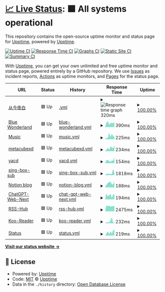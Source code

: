 # [📈 Live Status](https://status.iamalex.blue): <!--live status--> **🟩 All systems operational**

This repository contains the open-source uptime monitor and status page for [Upptime](https://upptime.js.org), powered by [Upptime](https://github.com/upptime/upptime).

[![Uptime CI](https://github.com/iamalexblue/siteuptime/workflows/Uptime%20CI/badge.svg)](https://github.com/iamalexblue/siteuptime/actions?query=workflow%3A%22Uptime+CI%22)
[![Response Time CI](https://github.com/iamalexblue/siteuptime/workflows/Response%20Time%20CI/badge.svg)](https://github.com/iamalexblue/siteuptime/actions?query=workflow%3A%22Response+Time+CI%22)
[![Graphs CI](https://github.com/iamalexblue/siteuptime/workflows/Graphs%20CI/badge.svg)](https://github.com/iamalexblue/siteuptime/actions?query=workflow%3A%22Graphs+CI%22)
[![Static Site CI](https://github.com/iamalexblue/siteuptime/workflows/Static%20Site%20CI/badge.svg)](https://github.com/iamalexblue/siteuptime/actions?query=workflow%3A%22Static+Site+CI%22)
[![Summary CI](https://github.com/iamalexblue/siteuptime/workflows/Summary%20CI/badge.svg)](https://github.com/iamalexblue/siteuptime/actions?query=workflow%3A%22Summary+CI%22)

With [Upptime](https://upptime.js.org), you can get your own unlimited and free uptime monitor and status page, powered entirely by a GitHub repository. We use [Issues](https://github.com/upptime/upptime/issues) as incident reports, [Actions](https://github.com/iamalexblue/siteuptime/actions) as uptime monitors, and [Pages](https://status.iamalex.blue) for the status page.

<!--start: status pages-->
<!-- This summary is generated by Upptime (https://github.com/upptime/upptime) -->
<!-- Do not edit this manually, your changes will be overwritten -->
<!-- prettier-ignore -->
| URL | Status | History | Response Time | Uptime |
| --- | ------ | ------- | ------------- | ------ |
| <img alt="" src="https://icons.duckduckgo.com/ip3/iamalex.blue.ico" height="13"> [从今夜白](https://iamalex.blue) | 🟩 Up | [.yml](https://github.com/iamalexblue/siteuptime/commits/HEAD/history/.yml) | <details><summary><img alt="Response time graph" src="./graphs//response-time-week.png" height="20"> 320ms</summary><br><a href="https://status.iamalex.blue/history/"><img alt="Response time 367" src="https://img.shields.io/endpoint?url=https%3A%2F%2Fraw.githubusercontent.com%2Fiamalexblue%2Fsiteuptime%2FHEAD%2Fapi%2F%2Fresponse-time.json"></a><br><a href="https://status.iamalex.blue/history/"><img alt="24-hour response time 303" src="https://img.shields.io/endpoint?url=https%3A%2F%2Fraw.githubusercontent.com%2Fiamalexblue%2Fsiteuptime%2FHEAD%2Fapi%2F%2Fresponse-time-day.json"></a><br><a href="https://status.iamalex.blue/history/"><img alt="7-day response time 320" src="https://img.shields.io/endpoint?url=https%3A%2F%2Fraw.githubusercontent.com%2Fiamalexblue%2Fsiteuptime%2FHEAD%2Fapi%2F%2Fresponse-time-week.json"></a><br><a href="https://status.iamalex.blue/history/"><img alt="30-day response time 287" src="https://img.shields.io/endpoint?url=https%3A%2F%2Fraw.githubusercontent.com%2Fiamalexblue%2Fsiteuptime%2FHEAD%2Fapi%2F%2Fresponse-time-month.json"></a><br><a href="https://status.iamalex.blue/history/"><img alt="1-year response time 367" src="https://img.shields.io/endpoint?url=https%3A%2F%2Fraw.githubusercontent.com%2Fiamalexblue%2Fsiteuptime%2FHEAD%2Fapi%2F%2Fresponse-time-year.json"></a></details> | <details><summary><a href="https://status.iamalex.blue/history/">100.00%</a></summary><a href="https://status.iamalex.blue/history/"><img alt="All-time uptime 17.60%" src="https://img.shields.io/endpoint?url=https%3A%2F%2Fraw.githubusercontent.com%2Fiamalexblue%2Fsiteuptime%2FHEAD%2Fapi%2F%2Fuptime.json"></a><br><a href="https://status.iamalex.blue/history/"><img alt="24-hour uptime 100.00%" src="https://img.shields.io/endpoint?url=https%3A%2F%2Fraw.githubusercontent.com%2Fiamalexblue%2Fsiteuptime%2FHEAD%2Fapi%2F%2Fuptime-day.json"></a><br><a href="https://status.iamalex.blue/history/"><img alt="7-day uptime 100.00%" src="https://img.shields.io/endpoint?url=https%3A%2F%2Fraw.githubusercontent.com%2Fiamalexblue%2Fsiteuptime%2FHEAD%2Fapi%2F%2Fuptime-week.json"></a><br><a href="https://status.iamalex.blue/history/"><img alt="30-day uptime 99.71%" src="https://img.shields.io/endpoint?url=https%3A%2F%2Fraw.githubusercontent.com%2Fiamalexblue%2Fsiteuptime%2FHEAD%2Fapi%2F%2Fuptime-month.json"></a><br><a href="https://status.iamalex.blue/history/"><img alt="1-year uptime 99.42%" src="https://img.shields.io/endpoint?url=https%3A%2F%2Fraw.githubusercontent.com%2Fiamalexblue%2Fsiteuptime%2FHEAD%2Fapi%2F%2Fuptime-year.json"></a></details>
| <img alt="" src="https://icons.duckduckgo.com/ip3/ifruit.club.ico" height="13"> [Blue Wonderland](https://ifruit.club) | 🟩 Up | [blue-wonderland.yml](https://github.com/iamalexblue/siteuptime/commits/HEAD/history/blue-wonderland.yml) | <details><summary><img alt="Response time graph" src="./graphs/blue-wonderland/response-time-week.png" height="20"> 390ms</summary><br><a href="https://status.iamalex.blue/history/blue-wonderland"><img alt="Response time 467" src="https://img.shields.io/endpoint?url=https%3A%2F%2Fraw.githubusercontent.com%2Fiamalexblue%2Fsiteuptime%2FHEAD%2Fapi%2Fblue-wonderland%2Fresponse-time.json"></a><br><a href="https://status.iamalex.blue/history/blue-wonderland"><img alt="24-hour response time 407" src="https://img.shields.io/endpoint?url=https%3A%2F%2Fraw.githubusercontent.com%2Fiamalexblue%2Fsiteuptime%2FHEAD%2Fapi%2Fblue-wonderland%2Fresponse-time-day.json"></a><br><a href="https://status.iamalex.blue/history/blue-wonderland"><img alt="7-day response time 390" src="https://img.shields.io/endpoint?url=https%3A%2F%2Fraw.githubusercontent.com%2Fiamalexblue%2Fsiteuptime%2FHEAD%2Fapi%2Fblue-wonderland%2Fresponse-time-week.json"></a><br><a href="https://status.iamalex.blue/history/blue-wonderland"><img alt="30-day response time 411" src="https://img.shields.io/endpoint?url=https%3A%2F%2Fraw.githubusercontent.com%2Fiamalexblue%2Fsiteuptime%2FHEAD%2Fapi%2Fblue-wonderland%2Fresponse-time-month.json"></a><br><a href="https://status.iamalex.blue/history/blue-wonderland"><img alt="1-year response time 467" src="https://img.shields.io/endpoint?url=https%3A%2F%2Fraw.githubusercontent.com%2Fiamalexblue%2Fsiteuptime%2FHEAD%2Fapi%2Fblue-wonderland%2Fresponse-time-year.json"></a></details> | <details><summary><a href="https://status.iamalex.blue/history/blue-wonderland">100.00%</a></summary><a href="https://status.iamalex.blue/history/blue-wonderland"><img alt="All-time uptime 99.89%" src="https://img.shields.io/endpoint?url=https%3A%2F%2Fraw.githubusercontent.com%2Fiamalexblue%2Fsiteuptime%2FHEAD%2Fapi%2Fblue-wonderland%2Fuptime.json"></a><br><a href="https://status.iamalex.blue/history/blue-wonderland"><img alt="24-hour uptime 100.00%" src="https://img.shields.io/endpoint?url=https%3A%2F%2Fraw.githubusercontent.com%2Fiamalexblue%2Fsiteuptime%2FHEAD%2Fapi%2Fblue-wonderland%2Fuptime-day.json"></a><br><a href="https://status.iamalex.blue/history/blue-wonderland"><img alt="7-day uptime 100.00%" src="https://img.shields.io/endpoint?url=https%3A%2F%2Fraw.githubusercontent.com%2Fiamalexblue%2Fsiteuptime%2FHEAD%2Fapi%2Fblue-wonderland%2Fuptime-week.json"></a><br><a href="https://status.iamalex.blue/history/blue-wonderland"><img alt="30-day uptime 99.71%" src="https://img.shields.io/endpoint?url=https%3A%2F%2Fraw.githubusercontent.com%2Fiamalexblue%2Fsiteuptime%2FHEAD%2Fapi%2Fblue-wonderland%2Fuptime-month.json"></a><br><a href="https://status.iamalex.blue/history/blue-wonderland"><img alt="1-year uptime 99.89%" src="https://img.shields.io/endpoint?url=https%3A%2F%2Fraw.githubusercontent.com%2Fiamalexblue%2Fsiteuptime%2FHEAD%2Fapi%2Fblue-wonderland%2Fuptime-year.json"></a></details>
| <img alt="" src="https://icons.duckduckgo.com/ip3/music.iamalex.blue.ico" height="13"> [Music](https://music.iamalex.blue) | 🟩 Up | [music.yml](https://github.com/iamalexblue/siteuptime/commits/HEAD/history/music.yml) | <details><summary><img alt="Response time graph" src="./graphs/music/response-time-week.png" height="20"> 225ms</summary><br><a href="https://status.iamalex.blue/history/music"><img alt="Response time 341" src="https://img.shields.io/endpoint?url=https%3A%2F%2Fraw.githubusercontent.com%2Fiamalexblue%2Fsiteuptime%2FHEAD%2Fapi%2Fmusic%2Fresponse-time.json"></a><br><a href="https://status.iamalex.blue/history/music"><img alt="24-hour response time 250" src="https://img.shields.io/endpoint?url=https%3A%2F%2Fraw.githubusercontent.com%2Fiamalexblue%2Fsiteuptime%2FHEAD%2Fapi%2Fmusic%2Fresponse-time-day.json"></a><br><a href="https://status.iamalex.blue/history/music"><img alt="7-day response time 225" src="https://img.shields.io/endpoint?url=https%3A%2F%2Fraw.githubusercontent.com%2Fiamalexblue%2Fsiteuptime%2FHEAD%2Fapi%2Fmusic%2Fresponse-time-week.json"></a><br><a href="https://status.iamalex.blue/history/music"><img alt="30-day response time 280" src="https://img.shields.io/endpoint?url=https%3A%2F%2Fraw.githubusercontent.com%2Fiamalexblue%2Fsiteuptime%2FHEAD%2Fapi%2Fmusic%2Fresponse-time-month.json"></a><br><a href="https://status.iamalex.blue/history/music"><img alt="1-year response time 362" src="https://img.shields.io/endpoint?url=https%3A%2F%2Fraw.githubusercontent.com%2Fiamalexblue%2Fsiteuptime%2FHEAD%2Fapi%2Fmusic%2Fresponse-time-year.json"></a></details> | <details><summary><a href="https://status.iamalex.blue/history/music">100.00%</a></summary><a href="https://status.iamalex.blue/history/music"><img alt="All-time uptime 100.00%" src="https://img.shields.io/endpoint?url=https%3A%2F%2Fraw.githubusercontent.com%2Fiamalexblue%2Fsiteuptime%2FHEAD%2Fapi%2Fmusic%2Fuptime.json"></a><br><a href="https://status.iamalex.blue/history/music"><img alt="24-hour uptime 100.00%" src="https://img.shields.io/endpoint?url=https%3A%2F%2Fraw.githubusercontent.com%2Fiamalexblue%2Fsiteuptime%2FHEAD%2Fapi%2Fmusic%2Fuptime-day.json"></a><br><a href="https://status.iamalex.blue/history/music"><img alt="7-day uptime 100.00%" src="https://img.shields.io/endpoint?url=https%3A%2F%2Fraw.githubusercontent.com%2Fiamalexblue%2Fsiteuptime%2FHEAD%2Fapi%2Fmusic%2Fuptime-week.json"></a><br><a href="https://status.iamalex.blue/history/music"><img alt="30-day uptime 100.00%" src="https://img.shields.io/endpoint?url=https%3A%2F%2Fraw.githubusercontent.com%2Fiamalexblue%2Fsiteuptime%2FHEAD%2Fapi%2Fmusic%2Fuptime-month.json"></a><br><a href="https://status.iamalex.blue/history/music"><img alt="1-year uptime 100.00%" src="https://img.shields.io/endpoint?url=https%3A%2F%2Fraw.githubusercontent.com%2Fiamalexblue%2Fsiteuptime%2FHEAD%2Fapi%2Fmusic%2Fuptime-year.json"></a></details>
| <img alt="" src="https://icons.duckduckgo.com/ip3/d.iamalex.blue.ico" height="13"> [metacubexd](https://d.iamalex.blue) | 🟩 Up | [metacubexd.yml](https://github.com/iamalexblue/siteuptime/commits/HEAD/history/metacubexd.yml) | <details><summary><img alt="Response time graph" src="./graphs/metacubexd/response-time-week.png" height="20"> 234ms</summary><br><a href="https://status.iamalex.blue/history/metacubexd"><img alt="Response time 307" src="https://img.shields.io/endpoint?url=https%3A%2F%2Fraw.githubusercontent.com%2Fiamalexblue%2Fsiteuptime%2FHEAD%2Fapi%2Fmetacubexd%2Fresponse-time.json"></a><br><a href="https://status.iamalex.blue/history/metacubexd"><img alt="24-hour response time 233" src="https://img.shields.io/endpoint?url=https%3A%2F%2Fraw.githubusercontent.com%2Fiamalexblue%2Fsiteuptime%2FHEAD%2Fapi%2Fmetacubexd%2Fresponse-time-day.json"></a><br><a href="https://status.iamalex.blue/history/metacubexd"><img alt="7-day response time 234" src="https://img.shields.io/endpoint?url=https%3A%2F%2Fraw.githubusercontent.com%2Fiamalexblue%2Fsiteuptime%2FHEAD%2Fapi%2Fmetacubexd%2Fresponse-time-week.json"></a><br><a href="https://status.iamalex.blue/history/metacubexd"><img alt="30-day response time 273" src="https://img.shields.io/endpoint?url=https%3A%2F%2Fraw.githubusercontent.com%2Fiamalexblue%2Fsiteuptime%2FHEAD%2Fapi%2Fmetacubexd%2Fresponse-time-month.json"></a><br><a href="https://status.iamalex.blue/history/metacubexd"><img alt="1-year response time 307" src="https://img.shields.io/endpoint?url=https%3A%2F%2Fraw.githubusercontent.com%2Fiamalexblue%2Fsiteuptime%2FHEAD%2Fapi%2Fmetacubexd%2Fresponse-time-year.json"></a></details> | <details><summary><a href="https://status.iamalex.blue/history/metacubexd">100.00%</a></summary><a href="https://status.iamalex.blue/history/metacubexd"><img alt="All-time uptime 100.00%" src="https://img.shields.io/endpoint?url=https%3A%2F%2Fraw.githubusercontent.com%2Fiamalexblue%2Fsiteuptime%2FHEAD%2Fapi%2Fmetacubexd%2Fuptime.json"></a><br><a href="https://status.iamalex.blue/history/metacubexd"><img alt="24-hour uptime 100.00%" src="https://img.shields.io/endpoint?url=https%3A%2F%2Fraw.githubusercontent.com%2Fiamalexblue%2Fsiteuptime%2FHEAD%2Fapi%2Fmetacubexd%2Fuptime-day.json"></a><br><a href="https://status.iamalex.blue/history/metacubexd"><img alt="7-day uptime 100.00%" src="https://img.shields.io/endpoint?url=https%3A%2F%2Fraw.githubusercontent.com%2Fiamalexblue%2Fsiteuptime%2FHEAD%2Fapi%2Fmetacubexd%2Fuptime-week.json"></a><br><a href="https://status.iamalex.blue/history/metacubexd"><img alt="30-day uptime 100.00%" src="https://img.shields.io/endpoint?url=https%3A%2F%2Fraw.githubusercontent.com%2Fiamalexblue%2Fsiteuptime%2FHEAD%2Fapi%2Fmetacubexd%2Fuptime-month.json"></a><br><a href="https://status.iamalex.blue/history/metacubexd"><img alt="1-year uptime 100.00%" src="https://img.shields.io/endpoint?url=https%3A%2F%2Fraw.githubusercontent.com%2Fiamalexblue%2Fsiteuptime%2FHEAD%2Fapi%2Fmetacubexd%2Fuptime-year.json"></a></details>
| <img alt="" src="https://icons.duckduckgo.com/ip3/dash.ifruit.club.ico" height="13"> [yacd](https://dash.ifruit.club) | 🟩 Up | [yacd.yml](https://github.com/iamalexblue/siteuptime/commits/HEAD/history/yacd.yml) | <details><summary><img alt="Response time graph" src="./graphs/yacd/response-time-week.png" height="20"> 154ms</summary><br><a href="https://status.iamalex.blue/history/yacd"><img alt="Response time 166" src="https://img.shields.io/endpoint?url=https%3A%2F%2Fraw.githubusercontent.com%2Fiamalexblue%2Fsiteuptime%2FHEAD%2Fapi%2Fyacd%2Fresponse-time.json"></a><br><a href="https://status.iamalex.blue/history/yacd"><img alt="24-hour response time 100" src="https://img.shields.io/endpoint?url=https%3A%2F%2Fraw.githubusercontent.com%2Fiamalexblue%2Fsiteuptime%2FHEAD%2Fapi%2Fyacd%2Fresponse-time-day.json"></a><br><a href="https://status.iamalex.blue/history/yacd"><img alt="7-day response time 154" src="https://img.shields.io/endpoint?url=https%3A%2F%2Fraw.githubusercontent.com%2Fiamalexblue%2Fsiteuptime%2FHEAD%2Fapi%2Fyacd%2Fresponse-time-week.json"></a><br><a href="https://status.iamalex.blue/history/yacd"><img alt="30-day response time 162" src="https://img.shields.io/endpoint?url=https%3A%2F%2Fraw.githubusercontent.com%2Fiamalexblue%2Fsiteuptime%2FHEAD%2Fapi%2Fyacd%2Fresponse-time-month.json"></a><br><a href="https://status.iamalex.blue/history/yacd"><img alt="1-year response time 166" src="https://img.shields.io/endpoint?url=https%3A%2F%2Fraw.githubusercontent.com%2Fiamalexblue%2Fsiteuptime%2FHEAD%2Fapi%2Fyacd%2Fresponse-time-year.json"></a></details> | <details><summary><a href="https://status.iamalex.blue/history/yacd">100.00%</a></summary><a href="https://status.iamalex.blue/history/yacd"><img alt="All-time uptime 100.00%" src="https://img.shields.io/endpoint?url=https%3A%2F%2Fraw.githubusercontent.com%2Fiamalexblue%2Fsiteuptime%2FHEAD%2Fapi%2Fyacd%2Fuptime.json"></a><br><a href="https://status.iamalex.blue/history/yacd"><img alt="24-hour uptime 100.00%" src="https://img.shields.io/endpoint?url=https%3A%2F%2Fraw.githubusercontent.com%2Fiamalexblue%2Fsiteuptime%2FHEAD%2Fapi%2Fyacd%2Fuptime-day.json"></a><br><a href="https://status.iamalex.blue/history/yacd"><img alt="7-day uptime 100.00%" src="https://img.shields.io/endpoint?url=https%3A%2F%2Fraw.githubusercontent.com%2Fiamalexblue%2Fsiteuptime%2FHEAD%2Fapi%2Fyacd%2Fuptime-week.json"></a><br><a href="https://status.iamalex.blue/history/yacd"><img alt="30-day uptime 100.00%" src="https://img.shields.io/endpoint?url=https%3A%2F%2Fraw.githubusercontent.com%2Fiamalexblue%2Fsiteuptime%2FHEAD%2Fapi%2Fyacd%2Fuptime-month.json"></a><br><a href="https://status.iamalex.blue/history/yacd"><img alt="1-year uptime 100.00%" src="https://img.shields.io/endpoint?url=https%3A%2F%2Fraw.githubusercontent.com%2Fiamalexblue%2Fsiteuptime%2FHEAD%2Fapi%2Fyacd%2Fuptime-year.json"></a></details>
| <img alt="" src="https://icons.duckduckgo.com/ip3/sing-box.ifruit.club.ico" height="13"> [sing-box-sub](https://sing-box.ifruit.club) | 🟩 Up | [sing-box-sub.yml](https://github.com/iamalexblue/siteuptime/commits/HEAD/history/sing-box-sub.yml) | <details><summary><img alt="Response time graph" src="./graphs/sing-box-sub/response-time-week.png" height="20"> 1818ms</summary><br><a href="https://status.iamalex.blue/history/sing-box-sub"><img alt="Response time 1315" src="https://img.shields.io/endpoint?url=https%3A%2F%2Fraw.githubusercontent.com%2Fiamalexblue%2Fsiteuptime%2FHEAD%2Fapi%2Fsing-box-sub%2Fresponse-time.json"></a><br><a href="https://status.iamalex.blue/history/sing-box-sub"><img alt="24-hour response time 1018" src="https://img.shields.io/endpoint?url=https%3A%2F%2Fraw.githubusercontent.com%2Fiamalexblue%2Fsiteuptime%2FHEAD%2Fapi%2Fsing-box-sub%2Fresponse-time-day.json"></a><br><a href="https://status.iamalex.blue/history/sing-box-sub"><img alt="7-day response time 1818" src="https://img.shields.io/endpoint?url=https%3A%2F%2Fraw.githubusercontent.com%2Fiamalexblue%2Fsiteuptime%2FHEAD%2Fapi%2Fsing-box-sub%2Fresponse-time-week.json"></a><br><a href="https://status.iamalex.blue/history/sing-box-sub"><img alt="30-day response time 1339" src="https://img.shields.io/endpoint?url=https%3A%2F%2Fraw.githubusercontent.com%2Fiamalexblue%2Fsiteuptime%2FHEAD%2Fapi%2Fsing-box-sub%2Fresponse-time-month.json"></a><br><a href="https://status.iamalex.blue/history/sing-box-sub"><img alt="1-year response time 1315" src="https://img.shields.io/endpoint?url=https%3A%2F%2Fraw.githubusercontent.com%2Fiamalexblue%2Fsiteuptime%2FHEAD%2Fapi%2Fsing-box-sub%2Fresponse-time-year.json"></a></details> | <details><summary><a href="https://status.iamalex.blue/history/sing-box-sub">100.00%</a></summary><a href="https://status.iamalex.blue/history/sing-box-sub"><img alt="All-time uptime 100.00%" src="https://img.shields.io/endpoint?url=https%3A%2F%2Fraw.githubusercontent.com%2Fiamalexblue%2Fsiteuptime%2FHEAD%2Fapi%2Fsing-box-sub%2Fuptime.json"></a><br><a href="https://status.iamalex.blue/history/sing-box-sub"><img alt="24-hour uptime 100.00%" src="https://img.shields.io/endpoint?url=https%3A%2F%2Fraw.githubusercontent.com%2Fiamalexblue%2Fsiteuptime%2FHEAD%2Fapi%2Fsing-box-sub%2Fuptime-day.json"></a><br><a href="https://status.iamalex.blue/history/sing-box-sub"><img alt="7-day uptime 100.00%" src="https://img.shields.io/endpoint?url=https%3A%2F%2Fraw.githubusercontent.com%2Fiamalexblue%2Fsiteuptime%2FHEAD%2Fapi%2Fsing-box-sub%2Fuptime-week.json"></a><br><a href="https://status.iamalex.blue/history/sing-box-sub"><img alt="30-day uptime 100.00%" src="https://img.shields.io/endpoint?url=https%3A%2F%2Fraw.githubusercontent.com%2Fiamalexblue%2Fsiteuptime%2FHEAD%2Fapi%2Fsing-box-sub%2Fuptime-month.json"></a><br><a href="https://status.iamalex.blue/history/sing-box-sub"><img alt="1-year uptime 100.00%" src="https://img.shields.io/endpoint?url=https%3A%2F%2Fraw.githubusercontent.com%2Fiamalexblue%2Fsiteuptime%2FHEAD%2Fapi%2Fsing-box-sub%2Fuptime-year.json"></a></details>
| <img alt="" src="https://icons.duckduckgo.com/ip3/iamalexblue.notion.site.ico" height="13"> [Notion blog](https://iamalexblue.notion.site) | 🟩 Up | [notion-blog.yml](https://github.com/iamalexblue/siteuptime/commits/HEAD/history/notion-blog.yml) | <details><summary><img alt="Response time graph" src="./graphs/notion-blog/response-time-week.png" height="20"> 188ms</summary><br><a href="https://status.iamalex.blue/history/notion-blog"><img alt="Response time 374" src="https://img.shields.io/endpoint?url=https%3A%2F%2Fraw.githubusercontent.com%2Fiamalexblue%2Fsiteuptime%2FHEAD%2Fapi%2Fnotion-blog%2Fresponse-time.json"></a><br><a href="https://status.iamalex.blue/history/notion-blog"><img alt="24-hour response time 201" src="https://img.shields.io/endpoint?url=https%3A%2F%2Fraw.githubusercontent.com%2Fiamalexblue%2Fsiteuptime%2FHEAD%2Fapi%2Fnotion-blog%2Fresponse-time-day.json"></a><br><a href="https://status.iamalex.blue/history/notion-blog"><img alt="7-day response time 188" src="https://img.shields.io/endpoint?url=https%3A%2F%2Fraw.githubusercontent.com%2Fiamalexblue%2Fsiteuptime%2FHEAD%2Fapi%2Fnotion-blog%2Fresponse-time-week.json"></a><br><a href="https://status.iamalex.blue/history/notion-blog"><img alt="30-day response time 287" src="https://img.shields.io/endpoint?url=https%3A%2F%2Fraw.githubusercontent.com%2Fiamalexblue%2Fsiteuptime%2FHEAD%2Fapi%2Fnotion-blog%2Fresponse-time-month.json"></a><br><a href="https://status.iamalex.blue/history/notion-blog"><img alt="1-year response time 326" src="https://img.shields.io/endpoint?url=https%3A%2F%2Fraw.githubusercontent.com%2Fiamalexblue%2Fsiteuptime%2FHEAD%2Fapi%2Fnotion-blog%2Fresponse-time-year.json"></a></details> | <details><summary><a href="https://status.iamalex.blue/history/notion-blog">100.00%</a></summary><a href="https://status.iamalex.blue/history/notion-blog"><img alt="All-time uptime 99.98%" src="https://img.shields.io/endpoint?url=https%3A%2F%2Fraw.githubusercontent.com%2Fiamalexblue%2Fsiteuptime%2FHEAD%2Fapi%2Fnotion-blog%2Fuptime.json"></a><br><a href="https://status.iamalex.blue/history/notion-blog"><img alt="24-hour uptime 100.00%" src="https://img.shields.io/endpoint?url=https%3A%2F%2Fraw.githubusercontent.com%2Fiamalexblue%2Fsiteuptime%2FHEAD%2Fapi%2Fnotion-blog%2Fuptime-day.json"></a><br><a href="https://status.iamalex.blue/history/notion-blog"><img alt="7-day uptime 100.00%" src="https://img.shields.io/endpoint?url=https%3A%2F%2Fraw.githubusercontent.com%2Fiamalexblue%2Fsiteuptime%2FHEAD%2Fapi%2Fnotion-blog%2Fuptime-week.json"></a><br><a href="https://status.iamalex.blue/history/notion-blog"><img alt="30-day uptime 100.00%" src="https://img.shields.io/endpoint?url=https%3A%2F%2Fraw.githubusercontent.com%2Fiamalexblue%2Fsiteuptime%2FHEAD%2Fapi%2Fnotion-blog%2Fuptime-month.json"></a><br><a href="https://status.iamalex.blue/history/notion-blog"><img alt="1-year uptime 99.99%" src="https://img.shields.io/endpoint?url=https%3A%2F%2Fraw.githubusercontent.com%2Fiamalexblue%2Fsiteuptime%2FHEAD%2Fapi%2Fnotion-blog%2Fuptime-year.json"></a></details>
| <img alt="" src="https://icons.duckduckgo.com/ip3/chat.iamalex.blue.ico" height="13"> [ChatGPT-Web-Next](https://chat.iamalex.blue) | 🟩 Up | [chat-gpt-web-next.yml](https://github.com/iamalexblue/siteuptime/commits/HEAD/history/chat-gpt-web-next.yml) | <details><summary><img alt="Response time graph" src="./graphs/chat-gpt-web-next/response-time-week.png" height="20"> 194ms</summary><br><a href="https://status.iamalex.blue/history/chat-gpt-web-next"><img alt="Response time 283" src="https://img.shields.io/endpoint?url=https%3A%2F%2Fraw.githubusercontent.com%2Fiamalexblue%2Fsiteuptime%2FHEAD%2Fapi%2Fchat-gpt-web-next%2Fresponse-time.json"></a><br><a href="https://status.iamalex.blue/history/chat-gpt-web-next"><img alt="24-hour response time 403" src="https://img.shields.io/endpoint?url=https%3A%2F%2Fraw.githubusercontent.com%2Fiamalexblue%2Fsiteuptime%2FHEAD%2Fapi%2Fchat-gpt-web-next%2Fresponse-time-day.json"></a><br><a href="https://status.iamalex.blue/history/chat-gpt-web-next"><img alt="7-day response time 194" src="https://img.shields.io/endpoint?url=https%3A%2F%2Fraw.githubusercontent.com%2Fiamalexblue%2Fsiteuptime%2FHEAD%2Fapi%2Fchat-gpt-web-next%2Fresponse-time-week.json"></a><br><a href="https://status.iamalex.blue/history/chat-gpt-web-next"><img alt="30-day response time 255" src="https://img.shields.io/endpoint?url=https%3A%2F%2Fraw.githubusercontent.com%2Fiamalexblue%2Fsiteuptime%2FHEAD%2Fapi%2Fchat-gpt-web-next%2Fresponse-time-month.json"></a><br><a href="https://status.iamalex.blue/history/chat-gpt-web-next"><img alt="1-year response time 283" src="https://img.shields.io/endpoint?url=https%3A%2F%2Fraw.githubusercontent.com%2Fiamalexblue%2Fsiteuptime%2FHEAD%2Fapi%2Fchat-gpt-web-next%2Fresponse-time-year.json"></a></details> | <details><summary><a href="https://status.iamalex.blue/history/chat-gpt-web-next">100.00%</a></summary><a href="https://status.iamalex.blue/history/chat-gpt-web-next"><img alt="All-time uptime 100.00%" src="https://img.shields.io/endpoint?url=https%3A%2F%2Fraw.githubusercontent.com%2Fiamalexblue%2Fsiteuptime%2FHEAD%2Fapi%2Fchat-gpt-web-next%2Fuptime.json"></a><br><a href="https://status.iamalex.blue/history/chat-gpt-web-next"><img alt="24-hour uptime 100.00%" src="https://img.shields.io/endpoint?url=https%3A%2F%2Fraw.githubusercontent.com%2Fiamalexblue%2Fsiteuptime%2FHEAD%2Fapi%2Fchat-gpt-web-next%2Fuptime-day.json"></a><br><a href="https://status.iamalex.blue/history/chat-gpt-web-next"><img alt="7-day uptime 100.00%" src="https://img.shields.io/endpoint?url=https%3A%2F%2Fraw.githubusercontent.com%2Fiamalexblue%2Fsiteuptime%2FHEAD%2Fapi%2Fchat-gpt-web-next%2Fuptime-week.json"></a><br><a href="https://status.iamalex.blue/history/chat-gpt-web-next"><img alt="30-day uptime 100.00%" src="https://img.shields.io/endpoint?url=https%3A%2F%2Fraw.githubusercontent.com%2Fiamalexblue%2Fsiteuptime%2FHEAD%2Fapi%2Fchat-gpt-web-next%2Fuptime-month.json"></a><br><a href="https://status.iamalex.blue/history/chat-gpt-web-next"><img alt="1-year uptime 100.00%" src="https://img.shields.io/endpoint?url=https%3A%2F%2Fraw.githubusercontent.com%2Fiamalexblue%2Fsiteuptime%2FHEAD%2Fapi%2Fchat-gpt-web-next%2Fuptime-year.json"></a></details>
| <img alt="" src="https://icons.duckduckgo.com/ip3/null.ico" height="13"> [RSS-Hub](https:/rss-hub.iamalex.blue) | 🟩 Up | [rss-hub.yml](https://github.com/iamalexblue/siteuptime/commits/HEAD/history/rss-hub.yml) | <details><summary><img alt="Response time graph" src="./graphs/rss-hub/response-time-week.png" height="20"> 2475ms</summary><br><a href="https://status.iamalex.blue/history/rss-hub"><img alt="Response time 2629" src="https://img.shields.io/endpoint?url=https%3A%2F%2Fraw.githubusercontent.com%2Fiamalexblue%2Fsiteuptime%2FHEAD%2Fapi%2Frss-hub%2Fresponse-time.json"></a><br><a href="https://status.iamalex.blue/history/rss-hub"><img alt="24-hour response time 2253" src="https://img.shields.io/endpoint?url=https%3A%2F%2Fraw.githubusercontent.com%2Fiamalexblue%2Fsiteuptime%2FHEAD%2Fapi%2Frss-hub%2Fresponse-time-day.json"></a><br><a href="https://status.iamalex.blue/history/rss-hub"><img alt="7-day response time 2475" src="https://img.shields.io/endpoint?url=https%3A%2F%2Fraw.githubusercontent.com%2Fiamalexblue%2Fsiteuptime%2FHEAD%2Fapi%2Frss-hub%2Fresponse-time-week.json"></a><br><a href="https://status.iamalex.blue/history/rss-hub"><img alt="30-day response time 2586" src="https://img.shields.io/endpoint?url=https%3A%2F%2Fraw.githubusercontent.com%2Fiamalexblue%2Fsiteuptime%2FHEAD%2Fapi%2Frss-hub%2Fresponse-time-month.json"></a><br><a href="https://status.iamalex.blue/history/rss-hub"><img alt="1-year response time 2629" src="https://img.shields.io/endpoint?url=https%3A%2F%2Fraw.githubusercontent.com%2Fiamalexblue%2Fsiteuptime%2FHEAD%2Fapi%2Frss-hub%2Fresponse-time-year.json"></a></details> | <details><summary><a href="https://status.iamalex.blue/history/rss-hub">100.00%</a></summary><a href="https://status.iamalex.blue/history/rss-hub"><img alt="All-time uptime 100.00%" src="https://img.shields.io/endpoint?url=https%3A%2F%2Fraw.githubusercontent.com%2Fiamalexblue%2Fsiteuptime%2FHEAD%2Fapi%2Frss-hub%2Fuptime.json"></a><br><a href="https://status.iamalex.blue/history/rss-hub"><img alt="24-hour uptime 100.00%" src="https://img.shields.io/endpoint?url=https%3A%2F%2Fraw.githubusercontent.com%2Fiamalexblue%2Fsiteuptime%2FHEAD%2Fapi%2Frss-hub%2Fuptime-day.json"></a><br><a href="https://status.iamalex.blue/history/rss-hub"><img alt="7-day uptime 100.00%" src="https://img.shields.io/endpoint?url=https%3A%2F%2Fraw.githubusercontent.com%2Fiamalexblue%2Fsiteuptime%2FHEAD%2Fapi%2Frss-hub%2Fuptime-week.json"></a><br><a href="https://status.iamalex.blue/history/rss-hub"><img alt="30-day uptime 100.00%" src="https://img.shields.io/endpoint?url=https%3A%2F%2Fraw.githubusercontent.com%2Fiamalexblue%2Fsiteuptime%2FHEAD%2Fapi%2Frss-hub%2Fuptime-month.json"></a><br><a href="https://status.iamalex.blue/history/rss-hub"><img alt="1-year uptime 100.00%" src="https://img.shields.io/endpoint?url=https%3A%2F%2Fraw.githubusercontent.com%2Fiamalexblue%2Fsiteuptime%2FHEAD%2Fapi%2Frss-hub%2Fuptime-year.json"></a></details>
| <img alt="" src="https://icons.duckduckgo.com/ip3/reader.iamalex.blue.ico" height="13"> [Koo-Reader](https://reader.iamalex.blue) | 🟩 Up | [koo-reader.yml](https://github.com/iamalexblue/siteuptime/commits/HEAD/history/koo-reader.yml) | <details><summary><img alt="Response time graph" src="./graphs/koo-reader/response-time-week.png" height="20"> 232ms</summary><br><a href="https://status.iamalex.blue/history/koo-reader"><img alt="Response time 212" src="https://img.shields.io/endpoint?url=https%3A%2F%2Fraw.githubusercontent.com%2Fiamalexblue%2Fsiteuptime%2FHEAD%2Fapi%2Fkoo-reader%2Fresponse-time.json"></a><br><a href="https://status.iamalex.blue/history/koo-reader"><img alt="24-hour response time 457" src="https://img.shields.io/endpoint?url=https%3A%2F%2Fraw.githubusercontent.com%2Fiamalexblue%2Fsiteuptime%2FHEAD%2Fapi%2Fkoo-reader%2Fresponse-time-day.json"></a><br><a href="https://status.iamalex.blue/history/koo-reader"><img alt="7-day response time 232" src="https://img.shields.io/endpoint?url=https%3A%2F%2Fraw.githubusercontent.com%2Fiamalexblue%2Fsiteuptime%2FHEAD%2Fapi%2Fkoo-reader%2Fresponse-time-week.json"></a><br><a href="https://status.iamalex.blue/history/koo-reader"><img alt="30-day response time 193" src="https://img.shields.io/endpoint?url=https%3A%2F%2Fraw.githubusercontent.com%2Fiamalexblue%2Fsiteuptime%2FHEAD%2Fapi%2Fkoo-reader%2Fresponse-time-month.json"></a><br><a href="https://status.iamalex.blue/history/koo-reader"><img alt="1-year response time 212" src="https://img.shields.io/endpoint?url=https%3A%2F%2Fraw.githubusercontent.com%2Fiamalexblue%2Fsiteuptime%2FHEAD%2Fapi%2Fkoo-reader%2Fresponse-time-year.json"></a></details> | <details><summary><a href="https://status.iamalex.blue/history/koo-reader">100.00%</a></summary><a href="https://status.iamalex.blue/history/koo-reader"><img alt="All-time uptime 100.00%" src="https://img.shields.io/endpoint?url=https%3A%2F%2Fraw.githubusercontent.com%2Fiamalexblue%2Fsiteuptime%2FHEAD%2Fapi%2Fkoo-reader%2Fuptime.json"></a><br><a href="https://status.iamalex.blue/history/koo-reader"><img alt="24-hour uptime 100.00%" src="https://img.shields.io/endpoint?url=https%3A%2F%2Fraw.githubusercontent.com%2Fiamalexblue%2Fsiteuptime%2FHEAD%2Fapi%2Fkoo-reader%2Fuptime-day.json"></a><br><a href="https://status.iamalex.blue/history/koo-reader"><img alt="7-day uptime 100.00%" src="https://img.shields.io/endpoint?url=https%3A%2F%2Fraw.githubusercontent.com%2Fiamalexblue%2Fsiteuptime%2FHEAD%2Fapi%2Fkoo-reader%2Fuptime-week.json"></a><br><a href="https://status.iamalex.blue/history/koo-reader"><img alt="30-day uptime 100.00%" src="https://img.shields.io/endpoint?url=https%3A%2F%2Fraw.githubusercontent.com%2Fiamalexblue%2Fsiteuptime%2FHEAD%2Fapi%2Fkoo-reader%2Fuptime-month.json"></a><br><a href="https://status.iamalex.blue/history/koo-reader"><img alt="1-year uptime 100.00%" src="https://img.shields.io/endpoint?url=https%3A%2F%2Fraw.githubusercontent.com%2Fiamalexblue%2Fsiteuptime%2FHEAD%2Fapi%2Fkoo-reader%2Fuptime-year.json"></a></details>
| <img alt="" src="https://icons.duckduckgo.com/ip3/status.iamalex.blue.ico" height="13"> [Status](https://status.iamalex.blue) | 🟩 Up | [status.yml](https://github.com/iamalexblue/siteuptime/commits/HEAD/history/status.yml) | <details><summary><img alt="Response time graph" src="./graphs/status/response-time-week.png" height="20"> 219ms</summary><br><a href="https://status.iamalex.blue/history/status"><img alt="Response time 193" src="https://img.shields.io/endpoint?url=https%3A%2F%2Fraw.githubusercontent.com%2Fiamalexblue%2Fsiteuptime%2FHEAD%2Fapi%2Fstatus%2Fresponse-time.json"></a><br><a href="https://status.iamalex.blue/history/status"><img alt="24-hour response time 98" src="https://img.shields.io/endpoint?url=https%3A%2F%2Fraw.githubusercontent.com%2Fiamalexblue%2Fsiteuptime%2FHEAD%2Fapi%2Fstatus%2Fresponse-time-day.json"></a><br><a href="https://status.iamalex.blue/history/status"><img alt="7-day response time 219" src="https://img.shields.io/endpoint?url=https%3A%2F%2Fraw.githubusercontent.com%2Fiamalexblue%2Fsiteuptime%2FHEAD%2Fapi%2Fstatus%2Fresponse-time-week.json"></a><br><a href="https://status.iamalex.blue/history/status"><img alt="30-day response time 212" src="https://img.shields.io/endpoint?url=https%3A%2F%2Fraw.githubusercontent.com%2Fiamalexblue%2Fsiteuptime%2FHEAD%2Fapi%2Fstatus%2Fresponse-time-month.json"></a><br><a href="https://status.iamalex.blue/history/status"><img alt="1-year response time 193" src="https://img.shields.io/endpoint?url=https%3A%2F%2Fraw.githubusercontent.com%2Fiamalexblue%2Fsiteuptime%2FHEAD%2Fapi%2Fstatus%2Fresponse-time-year.json"></a></details> | <details><summary><a href="https://status.iamalex.blue/history/status">100.00%</a></summary><a href="https://status.iamalex.blue/history/status"><img alt="All-time uptime 2.66%" src="https://img.shields.io/endpoint?url=https%3A%2F%2Fraw.githubusercontent.com%2Fiamalexblue%2Fsiteuptime%2FHEAD%2Fapi%2Fstatus%2Fuptime.json"></a><br><a href="https://status.iamalex.blue/history/status"><img alt="24-hour uptime 100.00%" src="https://img.shields.io/endpoint?url=https%3A%2F%2Fraw.githubusercontent.com%2Fiamalexblue%2Fsiteuptime%2FHEAD%2Fapi%2Fstatus%2Fuptime-day.json"></a><br><a href="https://status.iamalex.blue/history/status"><img alt="7-day uptime 100.00%" src="https://img.shields.io/endpoint?url=https%3A%2F%2Fraw.githubusercontent.com%2Fiamalexblue%2Fsiteuptime%2FHEAD%2Fapi%2Fstatus%2Fuptime-week.json"></a><br><a href="https://status.iamalex.blue/history/status"><img alt="30-day uptime 99.71%" src="https://img.shields.io/endpoint?url=https%3A%2F%2Fraw.githubusercontent.com%2Fiamalexblue%2Fsiteuptime%2FHEAD%2Fapi%2Fstatus%2Fuptime-month.json"></a><br><a href="https://status.iamalex.blue/history/status"><img alt="1-year uptime 99.31%" src="https://img.shields.io/endpoint?url=https%3A%2F%2Fraw.githubusercontent.com%2Fiamalexblue%2Fsiteuptime%2FHEAD%2Fapi%2Fstatus%2Fuptime-year.json"></a></details>

<!--end: status pages-->

[**Visit our status website →**](https://status.iamalex.blue)

## 📄 License

- Powered by: [Upptime](https://github.com/upptime/upptime)
- Code: [MIT](./LICENSE) © [Upptime](https://upptime.js.org)
- Data in the `./history` directory: [Open Database License](https://opendatacommons.org/licenses/odbl/1-0/)
